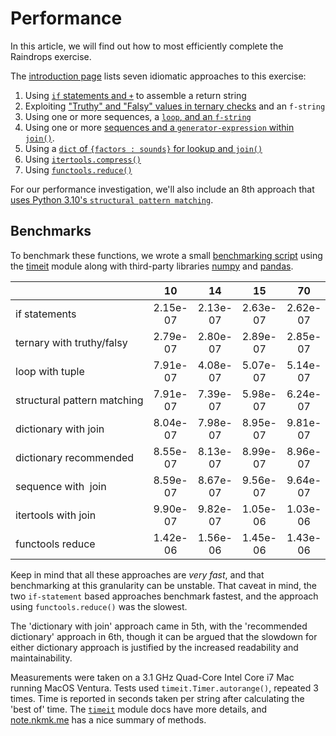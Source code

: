 # Performance

In this article, we will find out how to most efficiently complete the Raindrops exercise.

The [introduction page][approaches-intro] lists seven idiomatic approaches to this exercise:

1.  Using [`if` statements and `+`][approach-if-statements] to assemble a return string
2.  Exploiting ["Truthy" and "Falsy" values in ternary checks][approach-truthy-and-falsey-with-fstring] and an `f-string`
3.  Using one or more sequences, a [`loop`, and an `f-string`][approach-loop-and-fstring]
4.  Using one or more [sequences and a `generator-expression` within `join()`][approach-sequence-with-join].
5.  Using a [`dict` of `{factors : sounds}` for lookup and `join()`][approach-dict-and-join]
6.  Using [`itertools.compress()`][approach-itertools-compress]
7.  Using [`functools.reduce()`][approach-functools-reduce]


For our performance investigation, we'll also include an 8th approach that [uses Python 3.10's `structural pattern matching`][PEP0622].


## Benchmarks

To benchmark these functions, we wrote a small [benchmarking script][benchmark-application] using the [timeit][timeit] module along with third-party libraries [numpy][numpy] and [pandas][pandas].


|                             	|    10    	|    14    	|    15    	|    70    	|    105   	|    182   	|    189   	|    203   	|    204   	|    399   	|    409   	|    525   	|    735   	|   1575   	|   3250   	|
|-----------------------------	|:--------:	|:--------:	|:--------:	|:--------:	|:--------:	|:--------:	|:--------:	|:--------:	|:--------:	|:--------:	|:--------:	|:--------:	|:--------:	|:--------:	|:--------:	|
| if&nbsp;statements               	| 2.15e-07 	| 2.13e-07 	| 2.63e-07 	| 2.62e-07 	| 3.03e-07 	| 2.13e-07 	| 2.69e-07 	| 2.12e-07 	| 2.12e-07 	| 2.75e-07 	| 2.64e-07 	| 3.04e-07 	| 3.04e-07 	| 3.06e-07 	| 2.20e-07 	|
| ternary&nbsp;with&nbsp;truthy/falsy   	| 2.79e-07 	| 2.80e-07 	| 2.89e-07 	| 2.85e-07 	| 3.02e-07 	| 2.80e-07 	| 3.13e-07 	| 2.81e-07 	| 2.79e-07 	| 2.82e-07 	| 3.30e-07 	| 3.02e-07 	| 3.02e-07 	| 3.02e-07 	| 2.80e-07 	|
| loop&nbsp;with&nbsp;tuple             	| 7.91e-07 	| 4.08e-07 	| 5.07e-07 	| 5.14e-07 	| 6.13e-07 	| 7.95e-07 	| 5.10e-07 	| 2.01e-07 	| 8.18e-07 	| 5.06e-07 	| 3.85e-07 	| 6.25e-07 	| 6.10e-07 	| 6.10e-07 	| 2.00e-07 	|
| structural&nbsp;pattern&nbsp;matching 	| 7.91e-07 	| 7.39e-07 	| 5.98e-07 	| 6.24e-07 	| 5.40e-07 	| 7.47e-07 	| 6.73e-07 	| 7.72e-07 	| 7.15e-07 	| 6.69e-07 	| 8.80e-07 	| 5.43e-07 	| 5.38e-07 	| 5.69e-07 	| 8.04e-07 	|
| dictionary&nbsp;with&nbsp;join        	| 8.04e-07 	| 7.98e-07 	| 8.95e-07 	| 9.81e-07 	| 4.07e-07 	| 8.15e-07 	| 9.05e-07 	| 8.14e-07 	| 8.18e-07 	| 9.05e-07 	| 8.94e-07 	| 9.51e-07 	| 4.05e-07 	| 9.80e-07 	| 8.17e-07 	|
| dictionary&nbsp;recommended      	| 8.55e-07 	| 8.13e-07 	| 8.99e-07 	| 8.96e-07 	| 9.36e-07 	| 8.12e-07 	| 9.27e-07 	| 8.18e-07 	| 8.24e-07 	| 9.07e-07 	| 9.13e-07 	| 9.40e-07 	| 9.36e-07 	| 9.30e-07 	| 8.15e-07 	|
| sequence&nbsp;with &nbsp;join          	| 8.59e-07 	| 8.67e-07 	| 9.56e-07 	| 9.64e-07 	| 4.04e-07 	| 8.78e-07 	| 9.65e-07 	| 8.71e-07 	| 8.74e-07 	| 9.68e-07 	| 9.27e-07 	| 1.00e-06 	| 1.02e-06 	| 4.07e-07 	| 8.59e-07 	|
| itertools&nbsp;with&nbsp;join         	| 9.90e-07 	| 9.82e-07 	| 1.05e-06 	| 1.03e-06 	| 1.07e-06 	| 9.85e-07 	| 1.06e-06 	| 9.83e-07 	| 9.82e-07 	| 1.04e-06 	| 1.11e-06 	| 1.07e-06 	| 1.07e-06 	| 1.04e-06 	| 4.07e-07 	|
| functools&nbsp;reduce            	| 1.42e-06 	| 1.56e-06 	| 1.45e-06 	| 1.43e-06 	| 1.50e-06 	| 1.41e-06 	| 1.46e-06 	| 1.44e-06 	| 1.41e-06 	| 1.47e-06 	| 1.49e-06 	| 1.52e-06 	| 1.49e-06 	| 1.51e-06 	| 1.43e-06 	|


Keep in mind that all these approaches are _very fast_, and that benchmarking at this granularity can be unstable.
That caveat in mind, the two `if-statement` based approaches benchmark fastest, and the approach using `functools.reduce()` was the slowest.

The 'dictionary with join' approach came in 5th, with the 'recommended dictionary' approach in 6th, though it can be argued that the slowdown for either dictionary approach is justified by the increased readability and maintainability.

Measurements were taken on a  3.1 GHz Quad-Core Intel Core i7 Mac running MacOS Ventura.
Tests used `timeit.Timer.autorange()`, repeated 3 times.
Time is reported in seconds taken per string after calculating the 'best of' time.
The [`timeit`][timeit] module docs have more details, and [note.nkmk.me][note_nkmk_me] has a nice summary of methods.


[PEP0622]: https://peps.python.org/pep-0622/
[approach-dict-and-join ]: https://exercism.org/tracks/python/exercises/raindrops/approaches/dict-and-join
[approach-functools-reduce]:  https://exercism.org/tracks/python/exercises/raindrops/approaches/functools-reduce
[approach-if-statements]:  https://exercism.org/tracks/python/exercises/raindrops/approaches/if-statements
[approach-itertools-compress]:  https://exercism.org/tracks/python/exercises/raindrops/approaches/itertools-compress
[approach-loop-and-fstring]: https://exercism.org/tracks/python/exercises/raindrops/approaches/loop-and-fstring
[approach-sequence-with-join]: https://exercism.org/tracks/python/exercises/raindrops/approaches/sequence-with-join
[approach-truthy-and-falsey-with-fstring]: https://exercism.org/tracks/python/exercises/raindrops/approaches/truthy-and-falsey-with-fstring
[approaches-intro]: https://exercism.org/tracks/python/exercises/raindrops/approaches/introduction.md
[benchmark-application]: https://github.com/exercism/python/blob/main/exercises/practice/raindrops/.articles/performance/code/Benchmark.py
[note_nkmk_me]: https://note.nkmk.me/en/python-timeit-measure/
[numpy]: https://numpy.org/
[pandas]: https://pandas.pydata.org/
[timeit]: https://docs.python.org/3/library/timeit.html#python-interface
